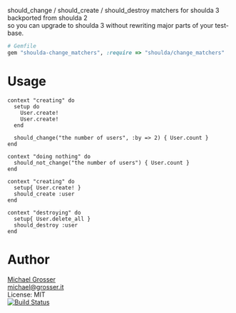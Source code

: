 should_change / should_create / should_destroy matchers for shoulda 3 backported from shoulda 2<br/>
so you can upgrade to shoulda 3 without rewriting major parts of your test-base.

```Ruby
# Gemfile
gem "shoulda-change_matchers", :require => "shoulda/change_matchers"
```

Usage
=====

<!-- example -->
    context "creating" do
      setup do
        User.create!
        User.create!
      end

      should_change("the number of users", :by => 2) { User.count }
    end

    context "doing nothing" do
      should_not_change("the number of users") { User.count }
    end

    context "creating" do
      setup{ User.create! }
      should_create :user
    end

    context "destroying" do
      setup{ User.delete_all }
      should_destroy :user
    end
<!-- example -->


Author
======
[Michael Grosser](http://grosser.it)<br/>
michael@grosser.it<br/>
License: MIT<br/>
[![Build Status](https://travis-ci.org/grosser/shoulda-change_matchers.png)](http://travis-ci.org/grosser/shoulda-change_matchers)
